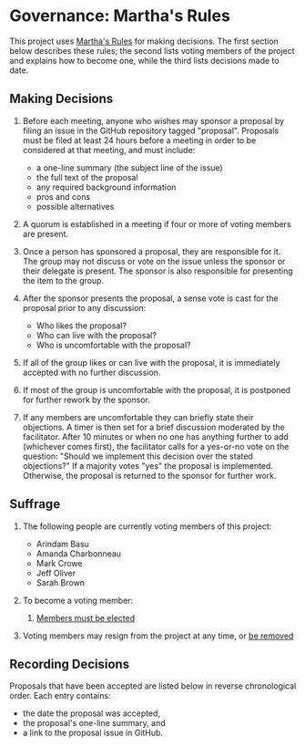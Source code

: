 # Governance: Martha's Rules

This project uses [Martha's Rules][marthas-rules] for making decisions.  The
first section below describes these rules; the second lists voting members of
the project and explains how to become one, while the third lists decisions made
to date.

[marthas-rules]: https://journals.sagepub.com/doi/10.1177/088610998600100206

## Making Decisions

1.  Before each meeting, anyone who wishes may sponsor a proposal by filing an
    issue in the GitHub repository tagged "proposal".  Proposals must be filed
    at least 24 hours before a meeting in order to be considered at that
    meeting, and must include:
    -   a one-line summary (the subject line of the issue)
    -   the full text of the proposal
    -   any required background information
    -   pros and cons
    -   possible alternatives

2.  A quorum is established in a meeting if four or more of voting members are
    present.

3.  Once a person has sponsored a proposal, they are responsible for it.  The
    group may not discuss or vote on the issue unless the sponsor or their
    delegate is present.  The sponsor is also responsible for presenting the
    item to the group.

4.  After the sponsor presents the proposal, a sense vote is cast for the
    proposal prior to any discussion:
    -   Who likes the proposal?
    -   Who can live with the proposal?
    -   Who is uncomfortable with the proposal?

5.  If all of the group likes or can live with the proposal, it is immediately
    accepted with no further discussion.

6.  If most of the group is uncomfortable with the proposal, it is postponed for
    further rework by the sponsor.

7.  If any members are uncomfortable they can briefly state their objections.  A
    timer is then set for a brief discussion moderated by the facilitator.
    After 10 minutes or when no one has anything further to add (whichever comes
    first), the facilitator calls for a yes-or-no vote on the question: "Should
    we implement this decision over the stated objections?"  If a majority votes
    "yes" the proposal is implemented.  Otherwise, the proposal is returned to
    the sponsor for further work.

## Suffrage

1.  The following people are currently voting members of this project:
    -   Arindam Basu
    -   Amanda Charbonneau
    -   Mark Crowe
    -   Jeff Oliver
    -   Sarah Brown

2.  To become a voting member:
    1.  [Members must be elected](https://github.com/carpentries/trainers/blob/main/governance.md#nominations-and-elections)

3.  Voting members may resign from the project at any time, or [be removed](https://github.com/carpentries/trainers/blob/main/governance.md#removal)

## Recording Decisions

Proposals that have been accepted are listed below in reverse chronological
order. Each entry contains:

-   the date the proposal was accepted,
-   the proposal's one-line summary, and
-   a link to the proposal issue in GitHub.
